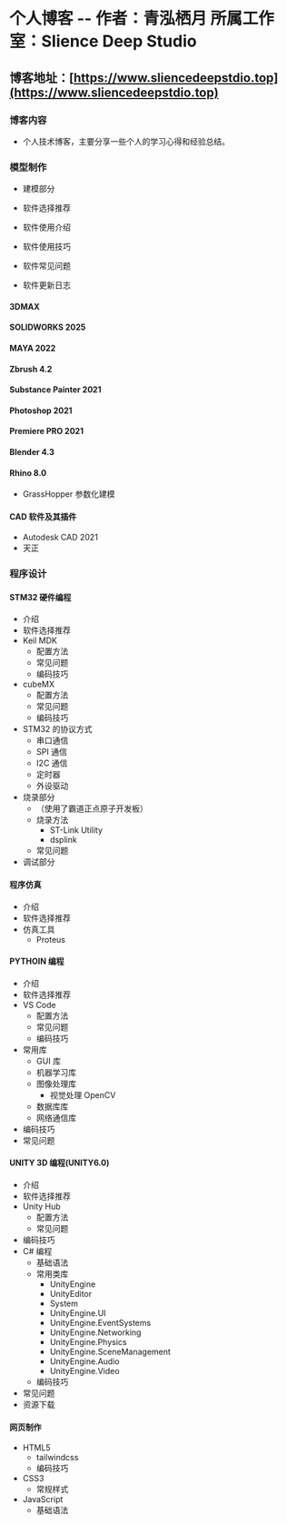 # 个人博客 -- 作者：青泓栖月 所属工作室：Slience Deep Studio

## 博客地址：[https://www.sliencedeepstdio.top](https://www.sliencedeepstdio.top)

### 博客内容

- 个人技术博客，主要分享一些个人的学习心得和经验总结。

### 模型制作

- 建模部分

- 软件选择推荐
- 软件使用介绍
- 软件使用技巧
- 软件常见问题
- 软件更新日志

#### 3DMAX

#### SOLIDWORKS 2025

#### MAYA 2022

#### Zbrush 4.2

#### Substance Painter 2021

#### Photoshop 2021

#### Premiere PRO 2021

#### Blender 4.3

#### Rhino 8.0

- GrassHopper 参数化建模

#### CAD 软件及其插件

- Autodesk CAD 2021
- 天正

### 程序设计

#### STM32 硬件编程

- 介绍
- 软件选择推荐
- Keil MDK
  - 配置方法
  - 常见问题
  - 编码技巧
- cubeMX
  - 配置方法
  - 常见问题
  - 编码技巧
- STM32 的协议方式
  - 串口通信
  - SPI 通信
  - I2C 通信
  - 定时器
  - 外设驱动
- 烧录部分
  - （使用了霸道正点原子开发板）
  - 烧录方法
    - ST-Link Utility
    - dsplink
  - 常见问题
- 调试部分

#### 程序仿真

- 介绍
- 软件选择推荐
- 仿真工具
  - Proteus

#### PYTHOIN 编程

- 介绍
- 软件选择推荐
- VS Code[](https://code.visualstudio.com/)
  - 配置方法
  - 常见问题
  - 编码技巧
- 常用库
  - GUI 库
  - 机器学习库
  - 图像处理库
    - 视觉处理 OpenCV
  - 数据库库
  - 网络通信库
- 编码技巧
- 常见问题

#### UNITY 3D 编程(UNITY6.0)

- 介绍
- 软件选择推荐
- Unity Hub
  - 配置方法
  - 常见问题
- 编码技巧
- C# 编程
  - 基础语法
  - 常用类库
    - UnityEngine
    - UnityEditor
    - System
    - UnityEngine.UI
    - UnityEngine.EventSystems
    - UnityEngine.Networking
    - UnityEngine.Physics
    - UnityEngine.SceneManagement
    - UnityEngine.Audio
    - UnityEngine.Video
  - 编码技巧
- 常见问题
- 资源下载

#### 网页制作

- HTML5
  - tailwindcss
  - 编码技巧
- CSS3
  - 常规样式
- JavaScript
  - 基础语法
